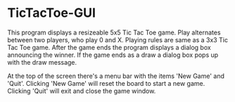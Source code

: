 # TicTacToe-GUI
This program displays a resizeable 5x5 Tic Tac Toe game.  Play alternates between two players, who play 0 and X.
Playing rules are same as a 3x3 Tic Tac Toe game.
After the game ends the program displays a dialog box announcing the winner.
If the game ends as a draw a dialog box pops up with the draw message.

At the top of the screen there's a menu bar with the items 'New Game' and 'Quit'.
Clicking 'New Game' will reset the board to start a new game.
Clicking 'Quit' will exit and close the game window.
